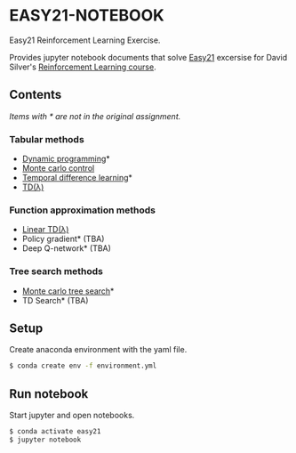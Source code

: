 EASY21-NOTEBOOK
===============
Easy21 Reinforcement Learning Exercise.

Provides jupyter notebook documents that solve
[Easy21](http://www0.cs.ucl.ac.uk/staff/d.silver/web/Teaching_files/Easy21-Johannes.pdf) excersise for
David Silver's [Reinforcement Learning course](http://www0.cs.ucl.ac.uk/staff/d.silver/web/Teaching.html).

## Contents

*Items with * are not in the original assignment.*

### Tabular methods
 
* [Dynamic programming](https://nbviewer.jupyter.org/github/kota7/easy21-notebook/blob/master/notebook/1_dynamic-programming.ipynb)*
* [Monte carlo control](https://nbviewer.jupyter.org/github/kota7/easy21-notebook/blob/master/notebook/3_montecarlo.ipynb)
* [Temporal difference learning](https://nbviewer.jupyter.org/github/kota7/easy21-notebook/blob/master/notebook/4_temporal-difference.ipynb)*
* [TD(&#955;)](https://nbviewer.jupyter.org/github/kota7/easy21-notebook/blob/master/notebook/5_td-lambda.ipynb)


### Function approximation methods

* [Linear TD(&#955;)](https://nbviewer.jupyter.org/github/kota7/easy21-notebook/blob/master/notebook/7_linear-approx-td.ipynb)
* Policy gradient* (TBA)
* Deep Q-network* (TBA)


### Tree search methods

* [Monte carlo tree search](https://nbviewer.jupyter.org/github/kota7/easy21-notebook/blob/master/notebook/6_monte-carlo-tree-search.ipynb)*
* TD Search* (TBA)


## Setup

Create anaconda environment with the yaml file.

```bash
$ conda create env -f environment.yml
```

## Run notebook

Start jupyter and open notebooks.

```bash
$ conda activate easy21
$ jupyter notebook
```
